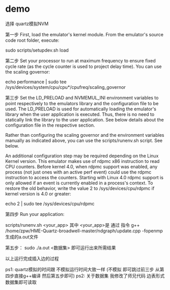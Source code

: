 # demo
选择 quartz模拟NVM


第一步
First, load the emulator's kernel module. From the emulator's source code root folder, execute: 

sudo scripts/setupdev.sh load

第二步
Set your processor to run at maximum frequency to ensure fixed cycle rate (as the cycle counter is used to project delay time). You can use the scaling governor:

echo performance | sudo tee /sys/devices/system/cpu/cpu*/cpufreq/scaling_governor

第三步
Set the LD_PRELOAD and NVMEMUL_INI environment variables to point respectively to the emulators library and the configuration file to be used. The LD_PRELOAD is used for automatically loading the emulator's library when the user application is executed. Thus, there is no need to statically link the library to the user application. See below details about the configuration file in the respective section.

Rather than configuring the scaling governor and the environment variables manually as indicated above, you can use the scripts/runenv.sh script. See below.

An additional configuration step may be required depending on the Linux Kernel version. This emulator makes use of rdpmc x86 instruction to read CPU counters. Before kernel 4.0, when rdpmc support was enabled, any process (not just ones with an active perf event) could use the rdpmc instruction to access the counters. Starting with Linux 4.0 rdpmc support is only allowed if an event is currently enabled in a process's context. To restore the old behavior, write the value 2 to /sys/devices/cpu/rdpmc if kernel version is 4.0 or greater:

echo 2 | sudo tee /sys/devices/cpu/rdpmc

第四步
Run your application:

scripts/runenv.sh <your_app>
其中  <your_app>是  通过 指令  g++ /home/zpw/HME-Quartz-broadwell-master/ndgraph/update.cpp -fopenmp 生成的a.out文件

第五步：
sudo ./a.out <数据集>
即可运行出来所需结果

以上运行完成插入边的过程

ps1:
quartz模拟的时间跟 不模拟运行时间大致一样 (不模拟 即可跳过前三步 从第四步直接g++编译 然后第五步即可)
ps2:
关于数据集 我修改了师兄代码 边表形式数据集即可读取 


